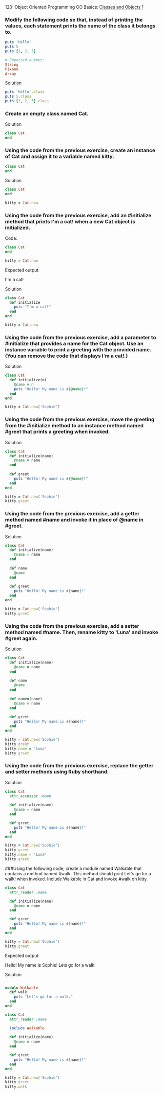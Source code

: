 120: Object Oriented Programming
OO Basics: [Classes and Objects 1](https://launchschool.com/exercise_sets/c631a3b2)

### Modify the following code so that, instead of printing the values, each statement prints the name of the class it belongs to.

```ruby
puts 'Hello'
puts 5
puts [1, 2, 3]

# Expected output:
String
Fixnum
Array
```

Solution

```ruby
puts 'Hello'.class
puts 5.class
puts [1, 2, 3].class
```

### Create an empty class named Cat.

Solution

```ruby
class Cat
end
```

### Using the code from the previous exercise, create an instance of Cat and assign it to a variable named kitty.

```ruby
class Cat
end
```

Solution

```ruby
class Cat
end

kitty = Cat.new
```

### Using the code from the previous exercise, add an #initialize method that prints I'm a cat! when a new Cat object is initialized.

Code:

```ruby
class Cat
end

kitty = Cat.new
```
Expected output:

I'm a cat!


Solution

```ruby
class Cat
  def initialize
    puts "I'm a cat!"
  end
end

kitty = Cat.new
```

### Using the code from the previous exercise, add a parameter to #initialize that provides a name for the Cat object. Use an instance variable to print a greeting with the provided name. (You can remove the code that displays I'm a cat!.)

Solution

```ruby
class Cat
  def initialize(n)
    @name = n
    puts "Hello! My name is #{@name}!"
  end
end

kitty = Cat.new('Sophie')
```

### Using the code from the previous exercise, move the greeting from the #initialize method to an instance method named #greet that prints a greeting when invoked.

Solution

```ruby
class Cat
  def initialize(name)
    @name = name
  end
  
  def greet
    puts "Hello! My name is #{@name}!"
  end
end

kitty = Cat.new('Sophie')
kitty.greet
```

### Using the code from the previous exercise, add a getter method named #name and invoke it in place of @name in #greet.

Solution

```ruby
class Cat
  def initialize(name)
    @name = name
  end
  
  def name
    @name
  end
  
  def greet
    puts "Hello! My name is #{name}!"
  end
end

kitty = Cat.new('Sophie')
kitty.greet
```

### Using the code from the previous exercise, add a setter method named #name. Then, rename kitty to 'Luna' and invoke #greet again.

Solution

```ruby
class Cat
  def initialize(name)
    @name = name
  end
  
  def name
    @name
  end
  
  def name=(name)
    @name = name
  end
  
  def greet
    puts "Hello! My name is #{name}!"
  end
end

kitty = Cat.new('Sophie')
kitty.greet
kitty.name = 'Luna'
kitty.greet
```

### Using the code from the previous exercise, replace the getter and setter methods using Ruby shorthand.

Solution

```ruby
class Cat
  attr_accessor :name
  
  def initialize(name)
    @name = name
  end

  def greet
    puts "Hello! My name is #{name}!"
  end
end

kitty = Cat.new('Sophie')
kitty.greet
kitty.name = 'Luna'
kitty.greet
```

###Using the following code, create a module named Walkable that contains a method named #walk. This method should print Let's go for a walk! when invoked. Include Walkable in Cat and invoke #walk on kitty.

```ruby
class Cat
  attr_reader :name

  def initialize(name)
    @name = name
  end

  def greet
    puts "Hello! My name is #{name}!"
  end
end

kitty = Cat.new('Sophie')
kitty.greet
```
Expected output:

Hello! My name is Sophie!
Lets go for a walk!

Solution

```ruby

module Walkable
  def walk
    puts "Let's go for a walk."
  end
end

class Cat
  attr_reader :name

  include Walkable
  
  def initialize(name)
    @name = name
  end

  def greet
    puts "Hello! My name is #{name}!"
  end
end

kitty = Cat.new('Sophie')
kitty.greet
kitty.walk
```